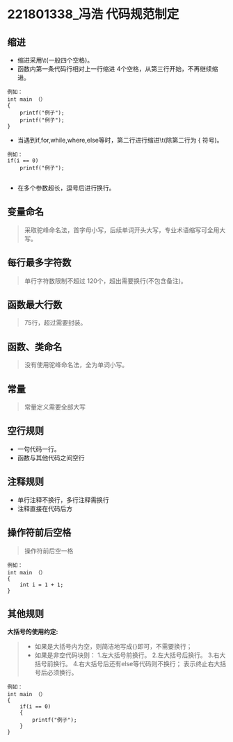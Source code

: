 # 221801338_冯浩 代码规范制定
## 缩进
* 缩进采用\t(一般四个空格)。
* 函数内第一条代码行相对上一行缩进 4个空格，从第三行开始，不再继续缩进。
```
例如：
int main （）
{
    printf("例子");
    printf("例子");
}
```
* 当遇到if,for,while,where,else等时，第二行进行缩进\t(除第二行为 { 符号)。
```
例如：
if(i == 0)
    printf("例子");
    
```
* 在多个参数超长，逗号后进行换行。

## 变量命名

>采取驼峰命名法，首字母小写，后续单词开头大写，专业术语缩写可全用大写。

## 每行最多字符数
>单行字符数限制不超过 120个，超出需要换行(不包含备注)。

## 函数最大行数
>75行，超过需要封装。

## 函数、类命名
>没有使用驼峰命名法，全为单词小写。

## 常量
>常量定义需要全部大写

## 空行规则
* 一句代码一行。
* 函数与其他代码之间空行

## 注释规则
* 单行注释不换行，多行注释需换行
* 注释直接在代码后方

## 操作符前后空格
> 操作符前后空一格
```
例如：
int main （）
{
    int i = 1 + 1;
}
```

## 其他规则
**大括号的使用约定:**
> * 如果是大括号内为空，则简洁地写成{}即可，不需要换行；
> * 如果是非空代码块则：
> 1.左大括号前换行。
> 2.左大括号后换行。
> 3.右大括号前换行。
> 4.右大括号后还有else等代码则不换行；
> 表示终止右大括号后必须换行。
```
例如：
int main （）
{
    if(i == 0)
    {
        printf("例子");
    }
}
```
